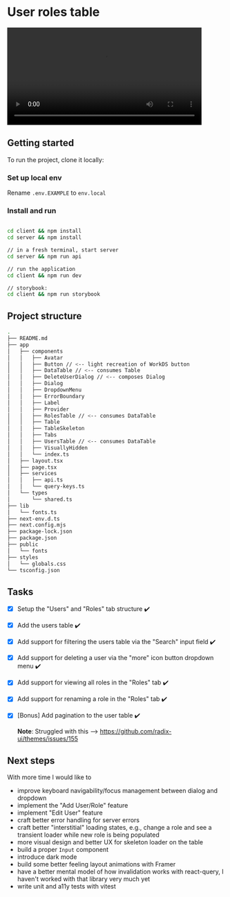 # User roles table

<video src="https://github.com/user-attachments/assets/8b351757-0450-4a26-800b-dcbd978b0c33" width="450"></video>

## Getting started

To run the project, clone it locally:

### Set up local env

Rename `.env.EXAMPLE` to `env.local`

### Install and run

```bash

cd client && npm install
cd server && npm install

// in a fresh terminal, start server
cd server && npm run api

// run the application
cd client && npm run dev

// storybook:
cd client && npm run storybook

```

## Project structure

```bash
.
├── README.md
├── app
│   ├── components
│   │   ├── Avatar
│   │   ├── Button // <-- light recreation of WorkDS button
│   │   ├── DataTable // <-- consumes Table
│   │   ├── DeleteUserDialog // <-- composes Dialog
│   │   ├── Dialog
│   │   ├── DropdownMenu
│   │   ├── ErrorBoundary
│   │   ├── Label
│   │   ├── Provider
│   │   ├── RolesTable // <-- consumes DataTable
│   │   ├── Table
│   │   ├── TableSkeleton
│   │   ├── Tabs
│   │   ├── UsersTable // <-- consumes DataTable
│   │   ├── VisuallyHidden
│   │   └── index.ts
│   ├── layout.tsx
│   ├── page.tsx
│   ├── services
│   │   ├── api.ts
│   │   └── query-keys.ts
│   └── types
│       └── shared.ts
├── lib
│   └── fonts.ts
├── next-env.d.ts
├── next.config.mjs
├── package-lock.json
├── package.json
├── public
│   └── fonts
├── styles
│   └── globals.css
└── tsconfig.json
```

## Tasks

- [x] Setup the "Users" and "Roles" tab structure ✔️
- [x] Add the users table ✔️
- [x] Add support for filtering the users table via the "Search" input field ✔️
- [x] Add support for deleting a user via the "more" icon button dropdown menu ✔️

- [x] Add support for viewing all roles in the "Roles" tab ✔️
- [x] Add support for renaming a role in the "Roles" tab ✔️
- [x] [Bonus] Add pagination to the user table ✔️

  **Note**: Struggled with this --> https://github.com/radix-ui/themes/issues/155

## Next steps

With more time I would like to

- improve keyboard navigability/focus management between dialog and dropdown
- implement the "Add User/Role" feature
- implement "Edit User" feature
- craft better error handling for server errors
- craft better "interstitial" loading states, e.g., change a role and see a transient loader while new role is being populated
- more visual design and better UX for skeleton loader on the table
- build a proper `Input` component
- introduce dark mode
- build some better feeling layout animations with Framer
- have a better mental model of how invalidation works with react-query, I haven't worked with that library very much yet
- write unit and a11y tests with vitest
